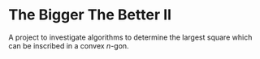 # The Bigger The Better II

A project to investigate algorithms to determine the largest square which can be
inscribed in a convex *n*-gon.
